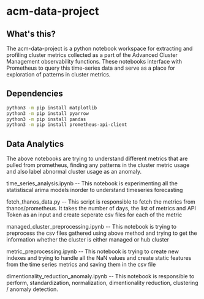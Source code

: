 # acm-data-project

## What's this?

The acm-data-project is a python notebook workspace for extracting and profiling cluster metrics collected as a part of the Advanced Cluster Management observability functions. These notebooks interface with Prometheus to query this time-series data and serve as a place for exploration of patterns in cluster metrics.

## Dependencies
```sh
python3 -m pip install matplotlib
python3 -m pip install pyarrow
python3 -m pip install pandas
python3 -m pip install prometheus-api-client
```

## Data Analytics

The above notebooks are trying to understand different metrics that are pulled from prometheus, finding any patterns in the cluster metric usage and also label abnormal cluster usage as an anomaly.

time_series_analysis.ipynb -- This notebook is experimenting all the statistiscal arima models inorder to understand timeseries forecasting 

fetch_thanos_data.py -- This script is responsible to fetch the metrics from thanos/prometheus. It takes the number of days, the list of metrics and API Token as an input and create seperate csv files for each of the metric 

managed_cluster_preprocessing.ipynb -- This notebook is trying to preprocess the csv files gathered using above method and trying to get the information whether the cluster is either managed or hub cluster

metric_preprocessing.ipynb -- This notebook is trying to create new indexes and trying to handle all the NaN values and create static features from the time series metrics and saving them in the csv file

dimentionality_reduction_anomaly.ipynb -- This notebook is responsible to perform, standardization, normalization, dimentionality reduction, clustering / anomaly detection.


